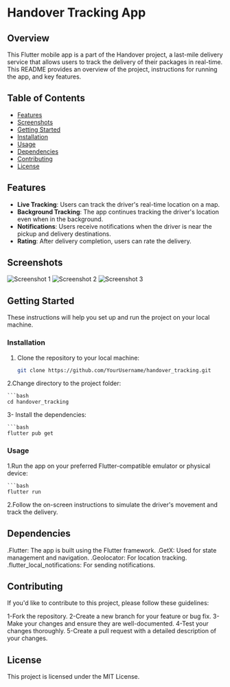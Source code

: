 # Handover Tracking App

## Overview

This Flutter mobile app is a part of the Handover project, a last-mile delivery service that allows users to track the delivery of their packages in real-time. This README provides an overview of the project, instructions for running the app, and key features.

## Table of Contents

- [Features](#features)
- [Screenshots](#screenshots)
- [Getting Started](#getting-started)
- [Installation](#installation)
- [Usage](#usage)
- [Dependencies](#dependencies)
- [Contributing](#contributing)
- [License](#license)

## Features

- **Live Tracking**: Users can track the driver's real-time location on a map.
- **Background Tracking**: The app continues tracking the driver's location even when in the background.
- **Notifications**: Users receive notifications when the driver is near the pickup and delivery destinations.
- **Rating**: After delivery completion, users can rate the delivery.

## Screenshots

![Screenshot 1](https://ibb.co/p1CyFCn)
![Screenshot 2](https://ibb.co/M7q6SGv)
![Screenshot 3](https://ibb.co/fQxMPxy)

## Getting Started

These instructions will help you set up and run the project on your local machine.

### Installation

1. Clone the repository to your local machine:

   ```bash
   git clone https://github.com/YourUsername/handover_tracking.git

2.Change directory to the project folder:

    ```bash
    cd handover_tracking

3- Install the dependencies:

    ```bash
    flutter pub get

### Usage

1.Run the app on your preferred Flutter-compatible emulator or physical device:

    ```bash
    flutter run

2.Follow the on-screen instructions to simulate the driver's movement and track the delivery.

## Dependencies
.Flutter: The app is built using the Flutter framework.
.GetX: Used for state management and navigation.
.Geolocator: For location tracking.
.flutter_local_notifications: For sending notifications.

## Contributing

If you'd like to contribute to this project, please follow these guidelines:

1-Fork the repository.
2-Create a new branch for your feature or bug fix.
3-Make your changes and ensure they are well-documented.
4-Test your changes thoroughly.
5-Create a pull request with a detailed description of your changes.

## License
This project is licensed under the MIT License.


